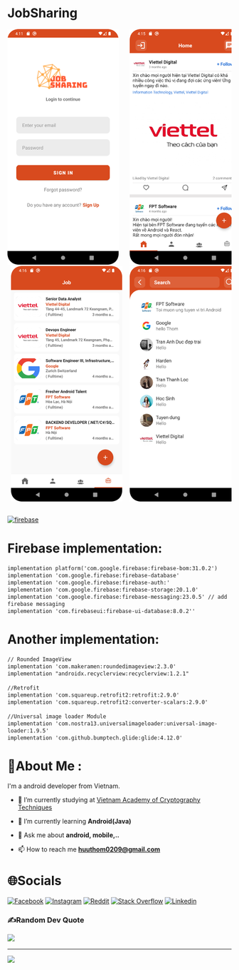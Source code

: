 # JobSharing

<pre>
<img src="Screenshot_1.png" width = "250" >   <img src="Screenshot_2.png" width = "250" >   <img src="Screenshot_3.png" width = "250" >   <img src="Screenshot_4.png" width = "250" > 
 <img src="Screenshot_5.png" width = "250" >  <img src="Screenshot_6.png" width = "250" >  <img src="Screenshot_7.png" width = "250" >  <img src="Screenshot_8.png" width = "250" >
</pre>


##
<p align="left">
 <a href="https://firebase.google.com/" target="_blank" rel="noreferrer"> <img src="https://www.vectorlogo.zone/logos/firebase/firebase-icon.svg" alt="firebase" width="60" height="60"/> </a>
 </p>
 
# Firebase implementation:

    implementation platform('com.google.firebase:firebase-bom:31.0.2')
    implementation 'com.google.firebase:firebase-database'
    implementation 'com.google.firebase:firebase-auth:'
    implementation 'com.google.firebase:firebase-storage:20.1.0'
    implementation 'com.google.firebase:firebase-messaging:23.0.5' // add firebase messaging
    implementation 'com.firebaseui:firebase-ui-database:8.0.2''
 
 # Another implementation:
 
    // Rounded ImageView
    implementation 'com.makeramen:roundedimageview:2.3.0'
    implementation "androidx.recyclerview:recyclerview:1.2.1"

    //Retrofit
    implementation 'com.squareup.retrofit2:retrofit:2.9.0'
    implementation 'com.squareup.retrofit2:converter-scalars:2.9.0'

    //Universal image loader Module
    implementation 'com.nostra13.universalimageloader:universal-image-loader:1.9.5'
    implementation 'com.github.bumptech.glide:glide:4.12.0'

 


# 💫About Me :

I'm a android developer from Vietnam.

- 🔭 I’m currently studying at [Vietnam Academy of Cryptography Techniques](https://actvn.edu.vn/)

- 🌱 I’m currently learning **Android(Java)**

- 💬 Ask me about **android, mobile,..**

- 📫 How to reach me **huuthom0209@gmail.com**


# 🌐Socials
[![Facebook](https://img.shields.io/badge/Facebook-%231877F2.svg?logo=Facebook&logoColor=white)](https://facebook.com/https://www.facebook.com/hoang.ryann/) [![Instagram](https://img.shields.io/badge/Instagram-%23E4405F.svg?logo=Instagram&logoColor=white)](https://instagram.com/https://www.instagram.com/hoang.ryann/) [![Reddit](https://img.shields.io/badge/Reddit-%23FF4500.svg?logo=Reddit&logoColor=white)](https://reddit.com/user/https://www.reddit.com/user/_VN-RyanH_) [![Stack Overflow](https://img.shields.io/badge/-Stackoverflow-FE7A16?logo=stack-overflow&logoColor=white)](https://stackoverflow.com/users/16934787) [![Linkedin](https://img.shields.io/badge/Linkedin-%231877F2.svg?logo=Linkedin&logoColor=white)](https://www.linkedin.com/in/ryanhoang21/)


### ✍️Random Dev Quote
![](https://quotes-github-readme.vercel.app/api?type=horizontal&theme=tokyonight)

---
[![](https://visitcount.itsvg.in/api?id=lil-dua&icon=0&color=1)](https://visitcount.itsvg.in)
